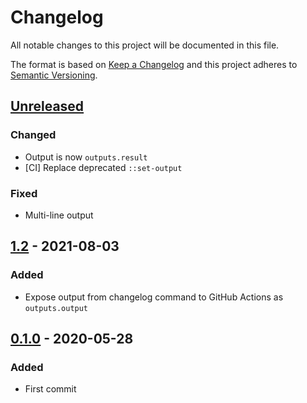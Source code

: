 # Changelog

All notable changes to this project will be documented in this file.

The format is based on [Keep a Changelog](https://keepachangelog.com/en/1.0.0/)
and this project adheres to [Semantic Versioning](https://semver.org/spec/v2.0.0.html).

## [Unreleased]
### Changed
- Output is now `outputs.result`
- [CI] Replace deprecated `::set-output`

### Fixed
- Multi-line output

## [1.2] - 2021-08-03
### Added
- Expose output from changelog command to GitHub Actions as `outputs.output`

## [0.1.0] - 2020-05-28
### Added
- First commit

[Unreleased]: https://github.com/rcmachado/changelog-action/1.2...HEAD
[1.2]: https://github.com/rcmachado/changelog-action/0.1.0...1.2
[0.1.0]: https://github.com/rcmachado/changelog-action/ea130ed729bd25676845d2f63997aa91ca9009ce...0.1.0
